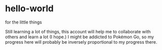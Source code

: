 # hello-world
for the little things

Still learning a lot of things, this account will help me to collaborate with others and learn a lot (I hope.)
I might be addicted to Pokémon Go, so my progress here will probably be inversely proportional to my progress there.
